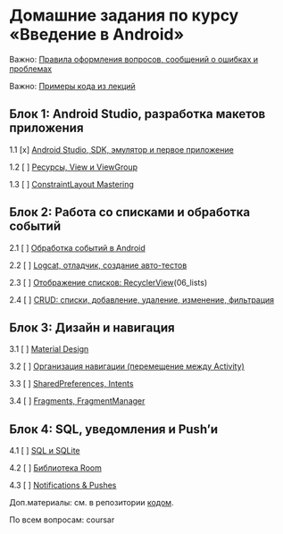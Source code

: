 # Домашние задания по курсу «Введение в Android»

Важно: [Правила оформления вопросов, сообщений о ошибках и проблемах](report-requirements.md)

Важно: [Примеры кода из лекций](https://github.com/netology-code/and2-code)

## Блок 1: Android Studio, разработка макетов приложения

1.1 [x] [Android Studio, SDK, эмулятор и первое приложение](01_firstapp)

1.2 [ ] [Ресурсы, View и ViewGroup](02_resources)

1.3 [ ] [ConstraintLayout Mastering](03_contstraint_layout)

## Блок 2: Работа со списками и обработка событий

2.1 [ ] [Обработка событий в Android](04_events)

2.2 [ ] [Logcat, отладчик, создание авто-тестов](05_autotests)

2.3 [ ] [Отображение списков: RecyclerView]()(06_lists)

2.4 [ ] [CRUD: списки, добавление, удаление, изменение, фильтрация](07_crud)

## Блок 3: Дизайн и навигация

3.1 [ ] [Material Design](08_material)

3.2 [ ] [Организация навигации (перемещение между Activity)](09_navigation)

3.3 [ ] [SharedPreferences, Intents](10_intents)

3.4 [ ] [Fragments, FragmentManager](11_fragments)

## Блок 4: SQL, уведомления и Push’и

4.1 [ ] [SQL и SQLite](12_sql)

4.2 [ ] [Библиотека Room](13_room)

4.3 [ ] [Notifications & Pushes](14_pushes)

Доп.материалы: см. в репозитории [кодом](https://github.com/netology-code/and2-code).

По всем вопросам: coursar
